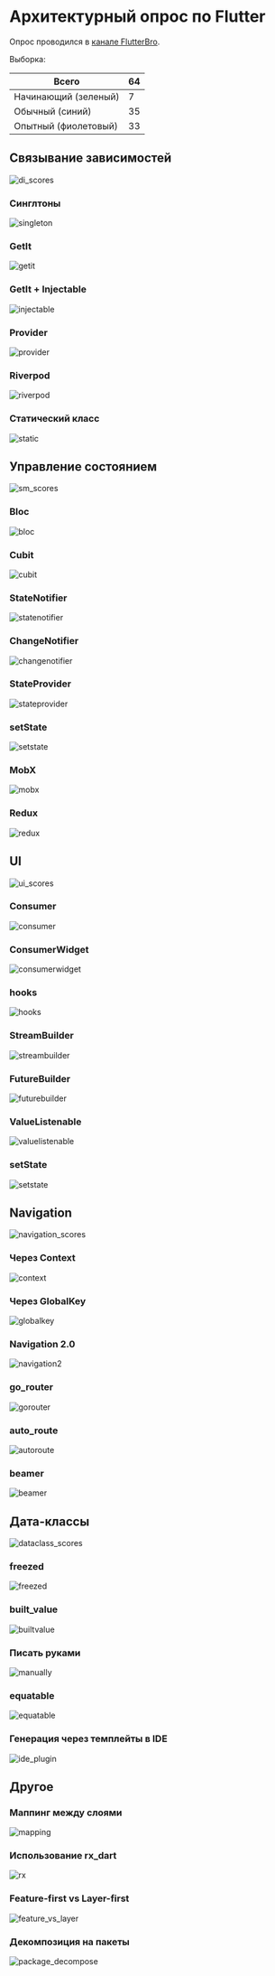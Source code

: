 # Архитектурный опрос по Flutter

Опрос проводился в [канале FlutterBro](https://t.me/+zULC76vRfXthOWFi).

Выборка:

| **Всего**            | **64** |
|----------------------|--------|
| Начинающий (зеленый) | 7      |
| Обычный (синий)      | 35     | 
| Опытный (фиолетовый) | 33     |

## Связывание зависимостей

![di_scores](/docs/images/di/di_scores.png)

### Синглтоны

![singleton](/docs/images/di/di_singleton.png)

### GetIt

![getit](/docs/images/di/di_getit.png)

### GetIt + Injectable

![injectable](/docs/images/di/di_injectable.png)

### Provider

![provider](/docs/images/di/di_provider.png)

### Riverpod

![riverpod](/docs/images/di/di_riverpod.png)

### Статический класс

![static](/docs/images/di/di_static.png)

## Управление состоянием

![sm_scores](/docs/images/sm/sm_scores.png)

### Bloc

![bloc](/docs/images/sm/sm_bloc.png)

### Cubit

![cubit](/docs/images/sm/sm_cubit.png)

### StateNotifier

![statenotifier](/docs/images/sm/sm_statenotifier.png)

### ChangeNotifier

![changenotifier](/docs/images/sm/sm_changenotifier.png)

### StateProvider

![stateprovider](/docs/images/sm/sm_stateprovider.png)

### setState

![setstate](/docs/images/sm/sm_state.png)

### MobX

![mobx](/docs/images/sm/sm_mobx.png)

### Redux

![redux](/docs/images/sm/sm_redux.png)

## UI

![ui_scores](/docs/images/ui/ui_scores.png)

### Consumer

![consumer](/docs/images/ui/ui_consumer.png)

### ConsumerWidget

![consumerwidget](/docs/images/ui/ui_consumerwidget.png)

### hooks

![hooks](/docs/images/ui/ui_hooks.png)

### StreamBuilder

![streambuilder](/docs/images/ui/ui_streambuilder.png)

### FutureBuilder

![futurebuilder](/docs/images/ui/ui_futurebuilder.png)

### ValueListenable

![valuelistenable](/docs/images/ui/ui_valuelistanable.png)

### setState

![setstate](/docs/images/ui/ui_setstate.png)

## Navigation

![navigation_scores](/docs/images/navi/navigation_scores.png)

### Через Context

![context](/docs/images/navi/navigation_context.png)

### Через GlobalKey

![globalkey](/docs/images/navi/navigation_global.png)

### Navigation 2.0

![navigation2](/docs/images/navi/navigation_2.png)

### go_router

![gorouter](/docs/images/navi/navigation_gorouter.png)

### auto_route

![autoroute](/docs/images/navi/navigation_autoroute.png)

### beamer

![beamer](/docs/images/navi/navigation_beamer.png)

## Дата-классы

![dataclass_scores](/docs/images/dataclass/dataclass_scores.png)

### freezed

![freezed](/docs/images/dataclass/dataclass_freezed.png)

### built_value

![builtvalue](/docs/images/dataclass/dataclass_builtvalue.png)

### Писать руками

![manually](/docs/images/dataclass/dataclass_manual.png)

### equatable

![equatable](/docs/images/dataclass/dataclass_equatable.png)

### Генерация через темплейты в IDE

![ide_plugin](/docs/images/dataclass/dataclass_ide_plugin.png)

## Другое

### Маппинг между слоями

![mapping](/docs/images/mapping.png)

### Использование rx_dart

![rx](/docs/images/rx.png)

### Feature-first vs Layer-first

![feature_vs_layer](/docs/images/feature_vs_layers.png)

### Декомпозиция на пакеты

![package_decompose](/docs/images/package_decompose.png)